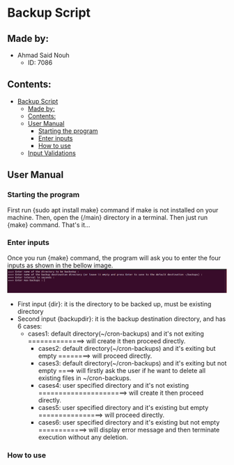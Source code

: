 # Backup Script

## Made by:

- Ahmad Said Nouh
  - ID: 7086

## Contents:

- [Backup Script](#backup-script)
  - [Made by:](#made-by)
  - [Contents:](#contents)
  - [User Manual](#user-manual)
    - [Starting the program](#starting-the-program)
    - [Enter inputs](#enter-inputs)
    - [How to use](#how-to-use)
  - [Input Validations](#input-validation)

## User Manual

### Starting the program

First run {sudo apt install make} command if make is not installed on your machine. Then, open the {/main} directory in a terminal. Then just run {make} command. That's it...  

### Enter inputs

Once you run {make} command, the program will ask you to enter the four inputs as shown in the bellow image.
![inputs](imgs/input.png)
- First input {dir}: it is the directory to be backed up, must be existing directory
- Second input {backupdir}: it is the backup destination directory, and has 6 cases:
  - cases1: default directory(~/cron-backups) and it's not exiting ==============> will create it then proceed directly. 								
	-	cases2: default directory(~/cron-backups) and it's exiting but empty ========> will proceed directly. 															
	- cases3: default directory(~/cron-backups) and it's exiting but not empty ====> will firstly ask the user if he want to delete all existing files in ~/cron-backups. 
	- cases4: user specified directory and it's not existing ======================> will create it then proceed directly. 												
	- cases5: user specified directory and it's existing but empty ================> will proceed directly. 																
	- cases6: user specified directory and it's existing but not empty ============> will display error message and then terminate execution without any deletion. 		

  

### How to use

